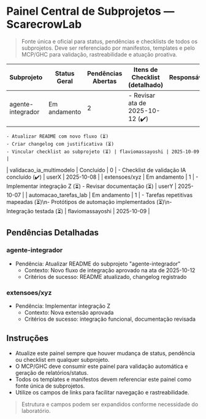 # Painel Central de Subprojetos — ScarecrowLab

> Fonte única e oficial para status, pendências e checklists de todos os subprojetos. Deve ser referenciado por manifestos, templates e pelo MCP/GHC para validação, rastreabilidade e atuação proativa.


| Subprojeto                  | Status Geral   | Pendências Abertas | Itens de Checklist (detalhado)                                                                                                   | Responsável      | Última Atualização |
|----------------------------|----------------|--------------------|----------------------------------------------------------------------------------------------------------------------------------|------------------|--------------------|
| agente-integrador           | Em andamento   | 2                  | - Revisar ata de 2025-10-12 (✔️)
	- Atualizar README com novo fluxo (⏳)
	- Criar changelog com justificativa (⏳)
	- Vincular checklist ao subprojeto (⏳) | flaviomassayoshi | 2025-10-09         |
| validacao_ia_multimodelo    | Concluído      | 0                  | - Checklist de validação IA concluído (✔️)                                                                                       | userX            | 2025-10-08         |
| extensoes/xyz               | Em andamento   | 1                  | - Implementar integração Z (⏳)
	- Revisar documentação (⏳)                                                                                                     | userY            | 2025-10-07         |
| automacao_tarefas_lab      | Em andamento   | 1                  | - Tarefas repetitivas mapeadas (⏳)\n- Protótipos de automação implementados (⏳)\n- Integração testada (⏳) | flaviomassayoshi | 2025-10-09         |
## Pendências Detalhadas

### agente-integrador
- Pendência: Atualizar README do subprojeto "agente-integrador"
	- Contexto: Novo fluxo de integração aprovado na ata de 2025-10-12
	- Critérios de sucesso: README atualizado, changelog registrado

### extensoes/xyz
- Pendência: Implementar integração Z
	- Contexto: Nova extensão aprovada
	- Critérios de sucesso: integração funcional, documentação revisada

## Instruções
- Atualize este painel sempre que houver mudança de status, pendência ou checklist em qualquer subprojeto.
- O MCP/GHC deve consumir este painel para validação automática e geração de relatórios/status.
- Todos os templates e manifestos devem referenciar este painel como fonte única de subprojetos.
- Utilize os campos de links para facilitar navegação e rastreabilidade.

> Estrutura e campos podem ser expandidos conforme necessidade do laboratório.
